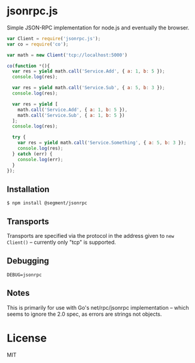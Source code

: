 
# jsonrpc.js

 Simple JSON-RPC implementation for node.js and eventually the browser.

```js
var Client = require('jsonrpc.js');
var co = require('co');

var math = new Client('tcp://localhost:5000')

co(function *(){
  var res = yield math.call('Service.Add', { a: 1, b: 5 });
  console.log(res);

  var res = yield math.call('Service.Sub', { a: 5, b: 3 });
  console.log(res);

  var res = yield [
    math.call('Service.Add', { a: 1, b: 5 }),
    math.call('Service.Sub', { a: 1, b: 5 })
  ];
  console.log(res);

  try {
    var res = yield math.call('Service.Something', { a: 5, b: 3 });
    console.log(res);
  } catch (err) {
    console.log(err);
  }
});
```

## Installation

```
$ npm install @segment/jsonrpc
```

## Transports

 Transports are specified via the protocol in the address given to `new Client()` – currently only "tcp" is supported.

## Debugging

```
DEBUG=jsonrpc
```

## Notes

This is primarily for use with Go's net/rpc/jsonrpc implementation – which seems to ignore the 2.0 spec, as errors are strings not objects.

# License

MIT
